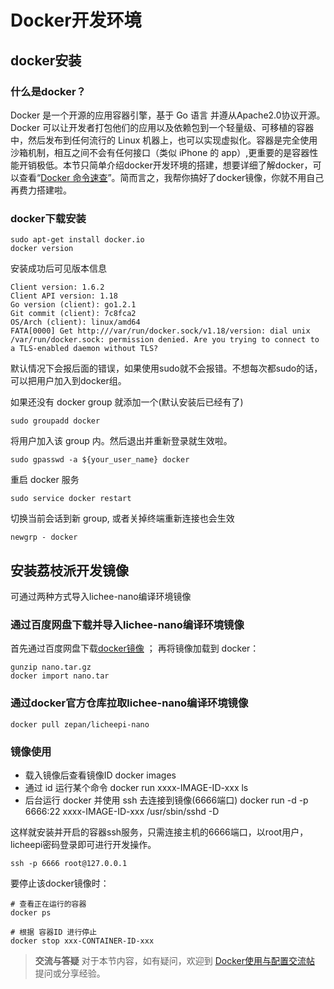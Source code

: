 # Docker开发环境

## docker安装

### 什么是docker？

Docker 是一个开源的应用容器引擎，基于 Go 语言 并遵从Apache2.0协议开源。Docker 可以让开发者打包他们的应用以及依赖包到一个轻量级、可移植的容器中，然后发布到任何流行的 Linux 机器上，也可以实现虚拟化。容器是完全使用沙箱机制，相互之间不会有任何接口（类似 iPhone 的 app）,更重要的是容器性能开销极低。本节只简单介绍docker开发环境的搭建，想要详细了解docker，可以查看“[Docker 命令速查](./../../Zero-Doc/Start/docker_command.md)”。简而言之，我帮你搞好了docker镜像，你就不用自己再费力搭建啦。

### docker下载安装

```
sudo apt-get install docker.io
docker version
```

安装成功后可见版本信息

``` 
Client version: 1.6.2
Client API version: 1.18
Go version (client): go1.2.1
Git commit (client): 7c8fca2
OS/Arch (client): linux/amd64
FATA[0000] Get http:///var/run/docker.sock/v1.18/version: dial unix /var/run/docker.sock: permission denied. Are you trying to connect to a TLS-enabled daemon without TLS? 
```

默认情况下会报后面的错误，如果使用sudo就不会报错。不想每次都sudo的话，可以把用户加入到docker组。


如果还没有 docker group 就添加一个(默认安装后已经有了)

    sudo groupadd docker

将用户加入该 group 内。然后退出并重新登录就生效啦。

    sudo gpasswd -a ${your_user_name} docker

重启 docker 服务

    sudo service docker restart

切换当前会话到新 group, 或者关掉终端重新连接也会生效

    newgrp - docker


## 安装荔枝派开发镜像

可通过两种方式导入lichee-nano编译环境镜像

### 通过百度网盘下载并导入lichee-nano编译环境镜像

首先通过百度网盘下载[docker镜像](https://pan.baidu.com/s/1aYcGfzyz-g4CbxGSsVREGQ) ；
再将镜像加载到 docker：

``` 
gunzip nano.tar.gz
docker import nano.tar
```

### 通过docker官方仓库拉取lichee-nano编译环境镜像

``` 
docker pull zepan/licheepi-nano
```

### 镜像使用

- 载入镜像后查看镜像ID docker images
- 通过 id 运行某个命令 docker run xxxx-IMAGE-ID-xxx ls
- 后台运行 docker 并使用 ssh 去连接到镜像(6666端口) docker run -d -p 6666:22 xxxx-IMAGE-ID-xxx /usr/sbin/sshd -D

这样就安装并开启的容器ssh服务，只需连接主机的6666端口，以root用户，licheepi密码登录即可进行开发操作。

    ssh -p 6666 root@127.0.0.1

要停止该docker镜像时：

```
# 查看正在运行的容器
docker ps

# 根据 容器ID 进行停止
docker stop xxx-CONTAINER-ID-xxx
```

> **交流与答疑**
> 对于本节内容，如有疑问，欢迎到 [Docker使用与配置交流帖](http://bbs.lichee.pro/d/23-docker) 提问或分享经验。
